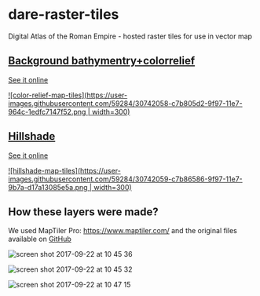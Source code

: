 # dare-raster-tiles
Digital Atlas of the Roman Empire - hosted raster tiles for use in vector map

## [Background bathymentry+colorrelief](https://klokantech.github.io/dare-raster-tiles/background/)

[See it online](https://klokantech.github.io/dare-raster-tiles/background/) 

[![color-relief-map-tiles](https://user-images.githubusercontent.com/59284/30742058-c7b805d2-9f97-11e7-964c-1edfc7147f52.png | width=300)](https://klokantech.github.io/dare-raster-tiles/background/)


## [Hillshade](https://klokantech.github.io/dare-raster-tiles/hillshade/)

[See it online](https://klokantech.github.io/dare-raster-tiles/hillshade/)

[![hillshade-map-tiles](https://user-images.githubusercontent.com/59284/30742059-c7b86586-9f97-11e7-9b7a-d17a13085e5a.png | width=300)](https://klokantech.github.io/dare-raster-tiles/hillshade/)


## How these layers were made?

We used MapTiler Pro: https://www.maptiler.com/ and the original files available on [GitHub](https://github.com/klokantech/roman-empire-vector-map/releases/tag/v0.1)

![screen shot 2017-09-22 at 10 45 36](https://user-images.githubusercontent.com/59284/30740388-0e5e81a2-9f91-11e7-861f-9a7fb46b059f.png)

![screen shot 2017-09-22 at 10 45 32](https://user-images.githubusercontent.com/59284/30740409-23868818-9f91-11e7-8bc7-f0c19f35edb3.png)

![screen shot 2017-09-22 at 10 47 15](https://user-images.githubusercontent.com/59284/30740400-1b49e55a-9f91-11e7-8af1-c6733dd31008.png)
